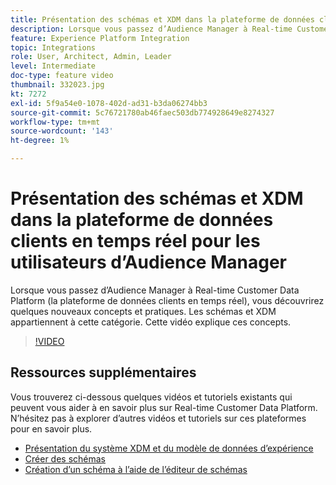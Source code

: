 ```yaml
---
title: Présentation des schémas et XDM dans la plateforme de données clients en temps réel pour les utilisateurs d’Audience Manager
description: Lorsque vous passez d’Audience Manager à Real-time Customer Data Platform (la plateforme de données clients en temps réel), vous découvrirez quelques nouveaux concepts et pratiques. Les schémas et XDM appartiennent à cette catégorie. Cette vidéo explique ces concepts.
feature: Experience Platform Integration
topic: Integrations
role: User, Architect, Admin, Leader
level: Intermediate
doc-type: feature video
thumbnail: 332023.jpg
kt: 7272
exl-id: 5f9a54e0-1078-402d-ad31-b3da06274bb3
source-git-commit: 5c76721780ab46faec503db774928649e8274327
workflow-type: tm+mt
source-wordcount: '143'
ht-degree: 1%

---
```


# Présentation des schémas et XDM dans la plateforme de données clients en temps réel pour les utilisateurs d’Audience Manager

Lorsque vous passez d’Audience Manager à Real-time Customer Data Platform (la plateforme de données clients en temps réel), vous découvrirez quelques nouveaux concepts et pratiques. Les schémas et XDM appartiennent à cette catégorie. Cette vidéo explique ces concepts.

>[!VIDEO](https://video.tv.adobe.com/v/332023/?quality=12&learn=on)

## Ressources supplémentaires

Vous trouverez ci-dessous quelques vidéos et tutoriels existants qui peuvent vous aider à en savoir plus sur Real-time Customer Data Platform. N’hésitez pas à explorer d’autres vidéos et tutoriels sur ces plateformes pour en savoir plus.

* [Présentation du système XDM et du modèle de données d’expérience](https://experienceleague.adobe.com/docs/platform-learn/tutorials/schemas/understanding-the-xdm-system-and-experience-data-model.html?lang=fr)
* [Créer des schémas](https://experienceleague.adobe.com/docs/platform-learn/tutorials/schemas/create-your-first-schema-with-out-of-the-box-components.html?lang=fr)
* [Création d’un schéma à l’aide de l’éditeur de schémas](https://experienceleague.adobe.com/docs/experience-platform/xdm/tutorials/create-schema-ui.html?lang=fr#getting-started)
